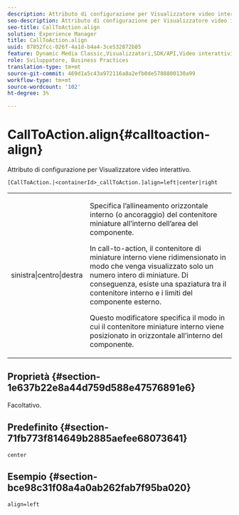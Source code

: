 ```yaml
---
description: Attributo di configurazione per Visualizzatore video interattivo.
seo-description: Attributo di configurazione per Visualizzatore video interattivo.
seo-title: CallToAction.align
solution: Experience Manager
title: CallToAction.align
uuid: 87852fcc-026f-4a1d-b4a4-3ce532872b85
feature: Dynamic Media Classic,Visualizzatori,SDK/API,Video interattivi
role: Sviluppatore, Business Practices
translation-type: tm+mt
source-git-commit: 469d1a5c43a972116a8a2efb0de5708800130a99
workflow-type: tm+mt
source-wordcount: '102'
ht-degree: 3%

---
```



# CallToAction.align{#calltoaction-align}

Attributo di configurazione per Visualizzatore video interattivo.

`[CallToAction.|<containerId>_callToAction.]align=left|center|right`

<table id="table_441553CD34C94A58A9D7CBF772DEDDB6"> 
 <tbody> 
  <tr> 
   <td colname="col1"> <p> <span class="codeph"> sinistra|centro|destra</span> </p> </td> 
   <td colname="col2"> <p> Specifica l’allineamento orizzontale interno (o ancoraggio) del contenitore miniature all’interno dell’area del componente. </p> <p>In call-to-action, il contenitore di miniature interno viene ridimensionato in modo che venga visualizzato solo un numero intero di miniature. Di conseguenza, esiste una spaziatura tra il contenitore interno e i limiti del componente esterno. </p> <p>Questo modificatore specifica il modo in cui il contenitore miniature interno viene posizionato in orizzontale all’interno del componente. </p> </td> 
  </tr> 
 </tbody> 
</table>

## Proprietà {#section-1e637b22e8a44d759d588e47576891e6}

Facoltativo.

## Predefinito {#section-71fb773f814649b2885aefee68073641}

`center`

## Esempio {#section-bce98c31f08a4a0ab262fab7f95ba020}

```
align=left
```

